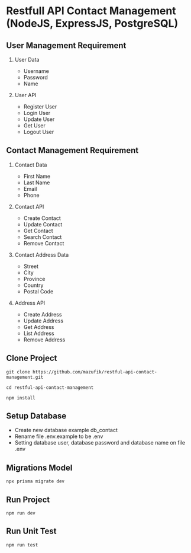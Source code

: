 # Restfull API Contact Management (NodeJS, ExpressJS, PostgreSQL)
## User Management Requirement

1. User Data
   - Username
   - Password
   - Name

2. User API
   - Register User
   - Login User
   - Update User
   - Get User
   - Logout User

## Contact Management Requirement

1. Contact Data
   - First Name
   - Last Name
   - Email
   - Phone

2. Contact API
   - Create Contact
   - Update Contact
   - Get Contact
   - Search Contact
   - Remove Contact

3. Contact Address Data
   - Street
   - City
   - Province
   - Country
   - Postal Code

4. Address API
   - Create Address
   - Update Address
   - Get Address
   - List Address
   - Remove Address

## Clone Project

```
git clone https://github.com/mazufik/restful-api-contact-management.git

cd restful-api-contact-management

npm install
```

## Setup Database
- Create new database example db_contact
- Rename file .env.example to be .env
- Setting database user, database password and database name on file .env

## Migrations Model
```
npx prisma migrate dev
```

## Run Project

```
npm run dev
```

## Run Unit Test
```
npm run test
```
